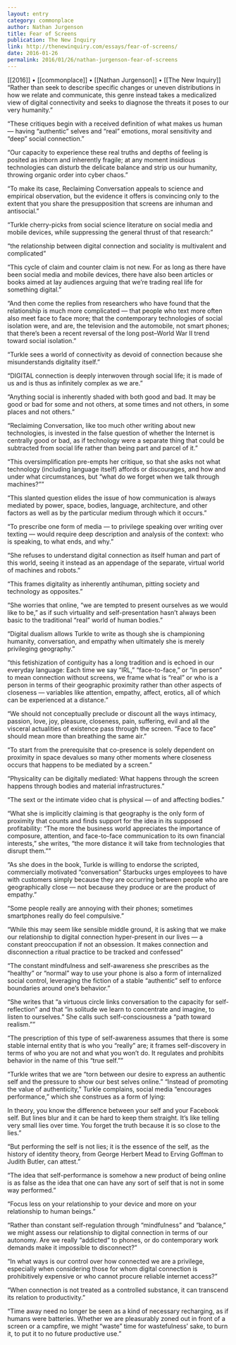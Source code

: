 ```yaml
---
layout: entry
category: commonplace
author: Nathan Jurgenson
title: Fear of Screens
publication: The New Inquiry
link: http://thenewinquiry.com/essays/fear-of-screens/
date: 2016-01-26
permalink: 2016/01/26/nathan-jurgenson-fear-of-screens
---
```


[[2016]] • [[commonplace]] • [[Nathan Jurgenson]] • [[The New Inquiry]]
 
“Rather than seek to describe specific changes or uneven distributions in how we relate and communicate, this genre instead takes a medicalized view of digital connectivity and seeks to diagnose the threats it poses to our very humanity.”

“These critiques begin with a received definition of what makes us human — having “authentic” selves and “real” emotions, moral sensitivity and “deep” social connection.”

“Our capacity to experience these real truths and depths of feeling is posited as inborn and inherently fragile; at any moment insidious technologies can disturb the delicate balance and strip us our humanity, throwing organic order into cyber chaos.”

“To make its case, Reclaiming Conversation appeals to science and empirical observation, but the evidence it offers is convincing only to the extent that you share the presupposition that screens are inhuman and antisocial.”

“Turkle cherry-picks from social science literature on social media and mobile devices, while suppressing the general thrust of that research:”

“the relationship between digital connection and sociality is multivalent and complicated”

“This cycle of claim and counter claim is not new. For as long as there have been social media and mobile devices, there have also been articles or books aimed at lay audiences arguing that we’re trading real life for something digital.”

“And then come the replies from researchers who have found that the relationship is much more complicated — that people who text more often also meet face to face more; that the contemporary technologies of social isolation were, and are, the television and the automobile, not smart phones; that there’s been a recent reversal of the long post–World War II trend toward social isolation.”

“Turkle sees a world of connectivity as devoid of connection because she misunderstands digitality itself.”

“DIGITAL connection is deeply interwoven through social life; it is made of us and is thus as infinitely complex as we are.”

“Anything social is inherently shaded with both good and bad. It may be good or bad for some and not others, at some times and not others, in some places and not others.”

“Reclaiming Conversation, like too much other writing about new technologies, is invested in the false question of whether the Internet is centrally good or bad, as if technology were a separate thing that could be subtracted from social life rather than being part and parcel of it.”

“This oversimplification pre-empts her critique, so that she asks not what technology (including language itself) affords or discourages, and how and under what circumstances, but “what do we forget when we talk through machines?””

“This slanted question elides the issue of how communication is always mediated by power, space, bodies, language, architecture, and other factors as well as by the particular medium through which it occurs.”

“To prescribe one form of media — to privilege speaking over writing over texting — would require deep description and analysis of the context: who is speaking, to what ends, and why.”

“She refuses to understand digital connection as itself human and part of this world, seeing it instead as an appendage of the separate, virtual world of machines and robots.”

“This frames digitality as inherently antihuman, pitting society and technology as opposites.”

“She worries that online, “we are tempted to present ourselves as we would like to be,” as if such virtuality and self-presentation hasn’t always been basic to the traditional “real” world of human bodies.”

“Digital dualism allows Turkle to write as though she is championing humanity, conversation, and empathy when ultimately she is merely privileging geography.”

“this fetishization of contiguity has a long tradition and is echoed in our everyday language: Each time we say “IRL,” “face-to-face,” or “in person” to mean connection without screens, we frame what is “real” or who is a person in terms of their geographic proximity rather than other aspects of closeness — variables like attention, empathy, affect, erotics, all of which can be experienced at a distance.”

“We should not conceptually preclude or discount all the ways intimacy, passion, love, joy, pleasure, closeness, pain, suffering, evil and all the visceral actualities of existence pass through the screen. “Face to face” should mean more than breathing the same air.”

“To start from the prerequisite that co-presence is solely dependent on proximity in space devalues so many other moments where closeness occurs that happens to be mediated by a screen.”

“Physicality can be digitally mediated: What happens through the screen happens through bodies and material infrastructures.”

“The sext or the intimate video chat is physical — of and affecting bodies.”

“What she is implicitly claiming is that geography is the only form of proximity that counts and finds support for the idea in its supposed profitability: “The more the business world appreciates the importance of composure, attention, and face-to-face communication to its own financial interests,” she writes, “the more distance it will take from technologies that disrupt them.””

“As she does in the book, Turkle is willing to endorse the scripted, commercially motivated “conversation” Starbucks urges employees to have with customers simply because they are occurring between people who are geographically close — not because they produce or are the product of empathy.”

“Some people really are annoying with their phones; sometimes smartphones really do feel compulsive.”

“While this may seem like sensible middle ground, it is asking that we make our relationship to digital connection hyper-present in our lives — a constant preoccupation if not an obsession. It makes connection and disconnection a ritual practice to be tracked and confessed”

“The constant mindfulness and self-awareness she prescribes as the “healthy” or “normal” way to use your phone is also a form of internalized social control, leveraging the fiction of a stable “authentic” self to enforce boundaries around one’s behavior.”

“She writes that “a virtuous circle links conversation to the capacity for self-reflection” and that “in solitude we learn to concentrate and imagine, to listen to ourselves.” She calls such self-consciousness a “path toward realism.””

“The prescription of this type of self-awareness assumes that there is some stable internal entity that is who you “really” are; it frames self-discovery in terms of who you are not and what you won’t do. It regulates and prohibits behavior in the name of this “true self.””

“Turkle writes that we are “torn between our desire to express an authentic self and the pressure to show our best selves online.” “Instead of promoting the value of authenticity,” Turkle complains, social media “encourages performance,” which she construes as a form of lying:

In theory, you know the difference between your self and your Facebook self. But lines blur and it can be hard to keep them straight. It’s like telling very small lies over time. You forget the truth because it is so close to the lies.”

“But performing the self is not lies; it is the essence of the self, as the history of identity theory, from George Herbert Mead to Erving Goffman to Judith Butler, can attest.”

“The idea that self-performance is somehow a new product of being online is as false as the idea that one can have any sort of self that is not in some way performed.”

“Focus less on your relationship to your device and more on your relationship to human beings.”

“Rather than constant self-regulation through “mindfulness” and “balance,” we might assess our relationship to digital connection in terms of our autonomy. Are we really “addicted” to phones, or do contemporary work demands make it impossible to disconnect?”

“In what ways is our control over how connected we are a privilege, especially when considering those for whom digital connection is prohibitively expensive or who cannot procure reliable internet access?”

“When connection is not treated as a controlled substance, it can transcend its relation to productivity.”

“Time away need no longer be seen as a kind of necessary recharging, as if humans were batteries. Whether we are pleasurably zoned out in front of a screen or a campfire, we might “waste” time for wastefulness’ sake, to burn it, to put it to no future productive use.”

